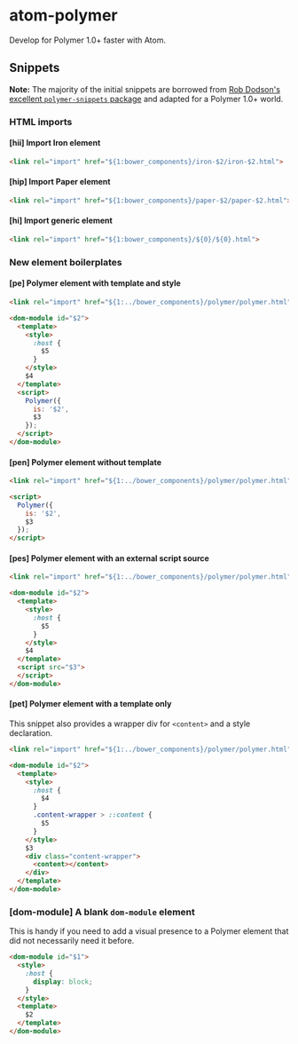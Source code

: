 # atom-polymer

Develop for Polymer 1.0+ faster with Atom.

## Snippets

**Note:** The majority of the initial snippets are borrowed from [Rob Dodson's excellent `polymer-snippets` package](https://github.com/robdodson/Atom-PolymerSnippets) and adapted for a Polymer 1.0+ world.

### HTML imports

#### [hii] Import Iron element

```html
<link rel="import" href="${1:bower_components}/iron-$2/iron-$2.html">
```

#### [hip] Import Paper element

```html
<link rel="import" href="${1:bower_components}/paper-$2/paper-$2.html">
```

#### [hi] Import generic element

```html
<link rel="import" href="${1:bower_components}/${0}/${0}.html">
```

### New element boilerplates

#### [pe] Polymer element with template and style

```html
<link rel="import" href="${1:../bower_components}/polymer/polymer.html">

<dom-module id="$2">
  <template>
    <style>
      :host {
        $5
      }
    </style>
    $4
  </template>
  <script>
    Polymer({
      is: '$2',
      $3
    });
  </script>
</dom-module>
```

#### [pen] Polymer element without template

```html
<link rel="import" href="${1:../bower_components}/polymer/polymer.html">

<script>
  Polymer({
    is: '$2',
    $3
  });
</script>
```
#### [pes] Polymer element with an external script source

```html
<link rel="import" href="${1:../bower_components}/polymer/polymer.html">

<dom-module id="$2">
  <template>
    <style>
      :host {
        $5
      }
    </style>
    $4
  </template>
  <script src="$3">
  </script>
</dom-module>
```

#### [pet] Polymer element with a template only
This snippet also provides a wrapper div for `<content>` and a style declaration.

```html
<link rel="import" href="${1:../bower_components}/polymer/polymer.html">

<dom-module id="$2">
  <template>
    <style>
      :host {
        $4
      }
      .content-wrapper > ::content {
        $5
      }
    </style>
    $3
    <div class="content-wrapper">
      <content></content>
    </div>
  </template>
</dom-module>
```

### [dom-module] A blank `dom-module` element

This is handy if you need to add a visual presence to a Polymer element that did not necessarily need it before.

```html
<dom-module id="$1">
  <style>
    :host {
      display: block;
    }
  </style>
  <template>
    $2
  </template>
</dom-module>
```

### <template> shortcuts

#### [tm] Template tag

```html
<template>
  $1
</template>
```

#### [tm-repeat] Repeating template

```html
<template is="dom-repeat" items="{{$1}}">
  $2
</template>
```

#### [tm-if] Conditional template

```html
<template is="dom-if" if="$1">
  $2
</template>
```

### Paper elements

We include snippets of these Paper elements with sensible defaults:

* `paper-button`
* `paper-checkbox`
* `paper-dialog`
* `paper-drawer-panel`
* `paper-fab`
* `paper-header-panel`
* `paper-icon-button`
* `paper-menu`
* `paper-progress`
* `paper-radio-button`
* `paper-radio-group`
* `paper-ripple`
* `paper-scroll-header-panel`
* `paper-slider`
* `paper-spinner`
* `paper-tabs`
* `paper-toolbar`

### Iron elements

We include snippets of these Iron elements with sensible defaults:

* `iron-ajax`
* `iron-collapse`
* `iron-form`
* `iron-icon`
* `iron-iconset`
* `iron-image`
* `iron-input`
* `iron-localstorage`
* `iron-media-query`
* `iron-pages`

### Gold elements

* `gold-cc-cvc-input`
* `gold-cc-expiration-input`
* `gold-cc-input`
* `gold-email-input`
* `gold-phone-input`
* `gold-zip-input`
